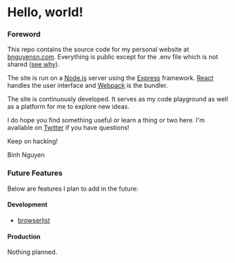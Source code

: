 Hello, world!
=============

### Foreword

This repo contains the source code for my personal website at [bnguyensn.com](https://bnguyensn.com). Everything is public except for the .env file which is not shared ([see why](https://github.com/motdotla/dotenv#should-i-commit-my-env-file)).
 
The site is run on a [Node.js](https://nodejs.org/en/) server using the [Express](https://expressjs.com/) framework. [React](https://reactjs.org/) handles the user interface and [Webpack](https://webpack.js.org/) is the bundler.
 
The site is continuously developed. It serves as my code playground as well as a platform for me to explore new ideas. 
 
I do hope you find something useful or learn a thing or two here. I'm available on [Twitter](https://twitter.com/bnguyensn) if you have questions!
 
Keep on hacking!
 
Binh Nguyen

### Future Features

Below are features I plan to add in the future:

#### Development

* [browserlist](https://github.com/browserslist/browserslist)

#### Production

Nothing planned.
